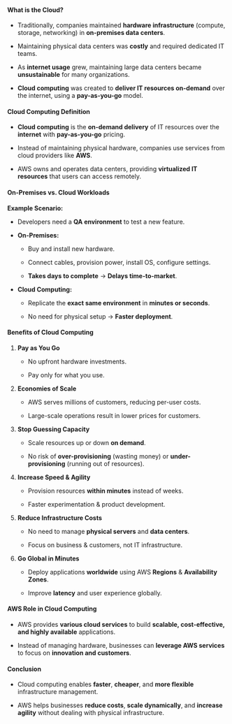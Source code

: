 #### **What is the Cloud?**

*   Traditionally, companies maintained **hardware infrastructure** (compute, storage, networking) in **on-premises data centers**.
    
*   Maintaining physical data centers was **costly** and required dedicated IT teams.
    
*   As **internet usage** grew, maintaining large data centers became **unsustainable** for many organizations.
    
*   **Cloud computing** was created to **deliver IT resources on-demand** over the internet, using a **pay-as-you-go** model.
    

#### **Cloud Computing Definition**

*   **Cloud computing** is the **on-demand delivery** of IT resources over the **internet** with **pay-as-you-go** pricing.
    
*   Instead of maintaining physical hardware, companies use services from cloud providers like **AWS**.
    
*   AWS owns and operates data centers, providing **virtualized IT resources** that users can access remotely.
    

#### **On-Premises vs. Cloud Workloads**

**Example Scenario:**

*   Developers need a **QA environment** to test a new feature.
    
*   **On-Premises:**
    
    *   Buy and install new hardware.
        
    *   Connect cables, provision power, install OS, configure settings.
        
    *   **Takes days to complete** → **Delays time-to-market**.
        
*   **Cloud Computing:**
    
    *   Replicate the **exact same environment** in **minutes or seconds**.
        
    *   No need for physical setup → **Faster deployment**.
        

#### **Benefits of Cloud Computing**

1.  **Pay as You Go**
    
    *   No upfront hardware investments.
        
    *   Pay only for what you use.
        
2.  **Economies of Scale**
    
    *   AWS serves millions of customers, reducing per-user costs.
        
    *   Large-scale operations result in lower prices for customers.
        
3.  **Stop Guessing Capacity**
    
    *   Scale resources up or down **on demand**.
        
    *   No risk of **over-provisioning** (wasting money) or **under-provisioning** (running out of resources).
        
4.  **Increase Speed & Agility**
    
    *   Provision resources **within minutes** instead of weeks.
        
    *   Faster experimentation & product development.
        
5.  **Reduce Infrastructure Costs**
    
    *   No need to manage **physical servers** and **data centers**.
        
    *   Focus on business & customers, not IT infrastructure.
        
6.  **Go Global in Minutes**
    
    *   Deploy applications **worldwide** using AWS **Regions** & **Availability Zones**.
        
    *   Improve **latency** and user experience globally.
        

#### **AWS Role in Cloud Computing**

*   AWS provides **various cloud services** to build **scalable, cost-effective, and highly available** applications.
    
*   Instead of managing hardware, businesses can **leverage AWS services** to focus on **innovation and customers**.
    

#### **Conclusion**

*   Cloud computing enables **faster**, **cheaper**, and **more flexible** infrastructure management.
    
*   AWS helps businesses **reduce costs**, **scale dynamically**, and **increase agility** without dealing with physical infrastructure.

